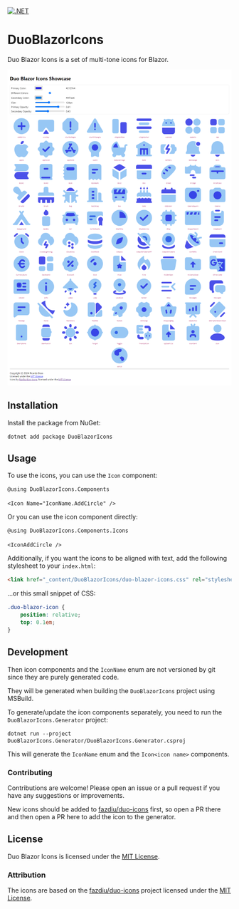 [![.NET](https://github.com/ricardoboss/DuoBlazorIcons/actions/workflows/dotnet.yml/badge.svg)](https://github.com/ricardoboss/DuoBlazorIcons/actions/workflows/dotnet.yml)

# DuoBlazorIcons

Duo Blazor Icons is a set of multi-tone icons for Blazor.

![Full Icon Set](https://raw.githubusercontent.com/ricardoboss/DuoBlazorIcons/main/.github/assets/full-icon-set.png)

## Installation

Install the package from NuGet:

```shell
dotnet add package DuoBlazorIcons
```

## Usage

To use the icons, you can use the `Icon` component:

```razor
@using DuoBlazorIcons.Components

<Icon Name="IconName.AddCircle" />
```

Or you can use the icon component directly:

```razor
@using DuoBlazorIcons.Components.Icons

<IconAddCircle />
```

Additionally, if you want the icons to be aligned with text, add the following stylesheet to your `index.html`:

```html
<link href="_content/DuoBlazorIcons/duo-blazor-icons.css" rel="stylesheet" />
```

...or this small snippet of CSS:

```css
.duo-blazor-icon {
    position: relative;
    top: 0.1em;
}
```

## Development

Then icon components and the `IconName` enum are not versioned by git since they are purely generated code.

They will be generated when building the `DuoBlazorIcons` project using MSBuild.

To generate/update the icon components separately, you need to run the `DuoBlazorIcons.Generator` project:

```shell
dotnet run --project DuoBlazorIcons.Generator/DuoBlazorIcons.Generator.csproj
```

This will generate the `IconName` enum and the `Icon<icon name>` components.

### Contributing

Contributions are welcome! Please open an issue or a pull request if you have any suggestions or improvements.

New icons should be added to [fazdiu/duo-icons](https://github.com/fazdiu/duo-icons) first, so open a PR there and then open a PR here to add the icon
to the generator.

## License

Duo Blazor Icons is licensed under the [MIT License](LICENSE.md).

### Attribution

The icons are based on the [fazdiu/duo-icons](https://github.com/fazdiu/duo-icons) project licensed under the [MIT License](https://github.com/fazdiu/duo-icons/blob/master/LICENSE).
